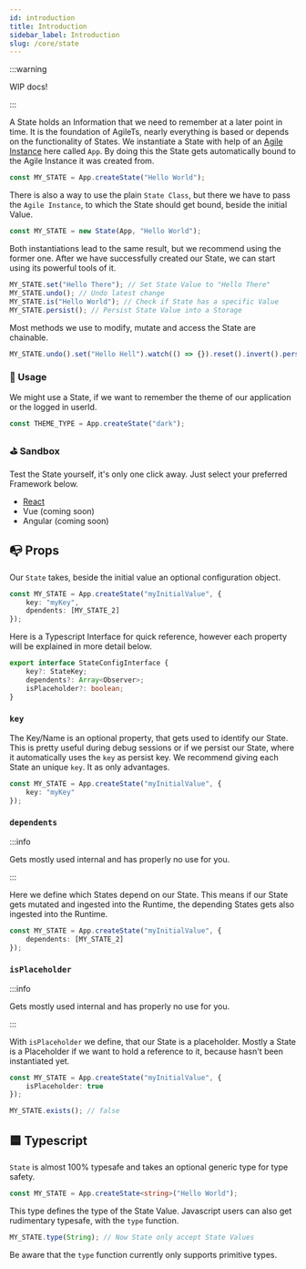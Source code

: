 ```yaml
---
id: introduction
title: Introduction
sidebar_label: Introduction
slug: /core/state
---
```


:::warning

WIP docs!

:::

A State holds an Information that we need to remember at a later point in time.
It is the foundation of AgileTs, nearly everything is based or depends on the functionality of States.
We instantiate a State with help of an [Agile Instance](../agile-instance/Introduction.md) here called `App`.
By doing this the State gets automatically bound to the Agile Instance it was created from.
```ts
const MY_STATE = App.createState("Hello World");
```
There is also a way to use the plain `State Class`,
but there we have to pass the `Agile Instance`, to which the State should get bound, beside the initial Value.
```ts
const MY_STATE = new State(App, "Hello World");
```
Both instantiations lead to the same result, but we recommend using the former one.
After we have successfully created our State, we can start using its powerful tools of it.
```ts
MY_STATE.set("Hello There"); // Set State Value to "Hello There"
MY_STATE.undo(); // Undo latest change
MY_STATE.is("Hello World"); // Check if State has a specific Value
MY_STATE.persist(); // Persist State Value into a Storage
```
Most methods we use to modify, mutate and access the State are chainable.
```ts
MY_STATE.undo().set("Hello Hell").watch(() => {}).reset().invert().persist().type(String);
```

### 🔨 Usage
We might use a State, if we want to remember the theme of our application or the logged in userId.
```ts
const THEME_TYPE = App.createState("dark");
```

### ⛳️ Sandbox
Test the State yourself, it's only one click away. Just select your preferred Framework below.
- [React](https://codesandbox.io/s/agilets-first-state-f12cz)
- Vue (coming soon)
- Angular (coming soon)

## 📭 Props

Our `State` takes, beside the initial value an optional configuration object.
```ts
const MY_STATE = App.createState("myInitialValue", {
    key: "myKey",
    dpendents: [MY_STATE_2]
});
```
Here is a Typescript Interface for quick reference, however
each property will be explained in more detail below.
```ts
export interface StateConfigInterface {
    key?: StateKey;
    dependents?: Array<Observer>;
    isPlaceholder?: boolean;
}
```

### `key`
The Key/Name is an optional property, that gets used to identify our State.
This is pretty useful during debug sessions or if we persist our State,
where it automatically uses the `key` as persist key.
We recommend giving each State an unique `key`. It as only advantages.
```ts
const MY_STATE = App.createState("myInitialValue", {
    key: "myKey"
});
```

### `dependents`

:::info

Gets mostly used internal and has properly no use for you.

:::

Here we define which States depend on our State.
This means if our State gets mutated and ingested into the Runtime,
the depending States gets also ingested into the Runtime.
```ts
const MY_STATE = App.createState("myInitialValue", {
    dependents: [MY_STATE_2]
});
```

### `isPlaceholder`

:::info

Gets mostly used internal and has properly no use for you.

:::

With `isPlaceholder` we define, that our State is a placeholder.
Mostly a State is a Placeholder if we want to hold a reference to it, because hasn't been instantiated yet.
```ts
const MY_STATE = App.createState("myInitialValue", {
    isPlaceholder: true
});

MY_STATE.exists(); // false
```

## 🟦 Typescript

`State` is almost 100% typesafe and takes an optional generic type for type safety.
```ts
const MY_STATE = App.createState<string>("Hello World");
```
This type defines the type of the State Value.
Javascript users can also get rudimentary typesafe, with the `type` function.
```ts
MY_STATE.type(String); // Now State only accept State Values
```
Be aware that the `type` function currently only supports primitive types.
